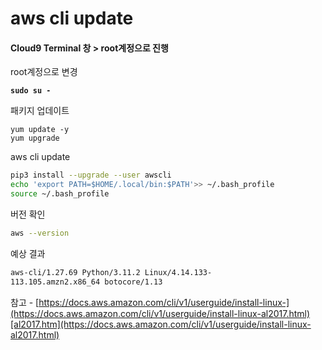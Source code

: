 # aws cli update​

#### Cloud9 Terminal 창 > root계정으로 진행​

root계정으로 변경

<pre class="language-bash"><code class="lang-bash"><strong>sudo su -
</strong></code></pre>

패키지 업데이트

```shell
yum update -y
yum upgrade
```

aws cli update

```bash
pip3 install --upgrade --user awscli
echo 'export PATH=$HOME/.local/bin:$PATH'>> ~/.bash_profile
source ~/.bash_profile
```

버전 확인

```bash
aws --version
```

예상 결과

```bash
aws-cli/1.27.69 Python/3.11.2 Linux/4.14.133-
113.105.amzn2.x86_64 botocore/1.13​
```

참고 - [https://docs.aws.amazon.com/cli/v1/userguide/install-linux-](https://docs.aws.amazon.com/cli/v1/userguide/install-linux-al2017.html)[al2017.htm](https://docs.aws.amazon.com/cli/v1/userguide/install-linux-al2017.html)
